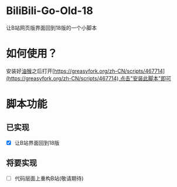 # BiliBili-Go-Old-18
让B站网页版界面回到18版的一个小脚本
# 如何使用？
安装好[油猴](https://www.tampermonkey.net/)之后打开[https://greasyfork.org/zh-CN/scripts/467714](https://greasyfork.org/zh-CN/scripts/467714),点击"安装此脚本"即可
# 脚本功能
## 已实现
- [x] 让B站界面回到18版
## 将要实现
- [ ] 代码层面上重构B站(敬请期待)
